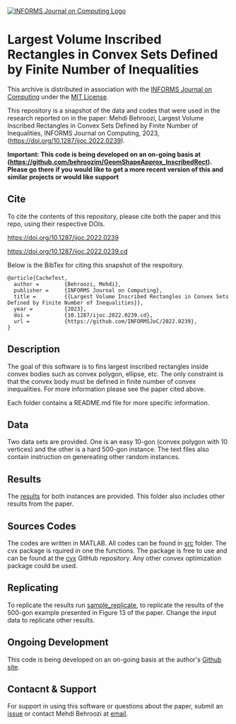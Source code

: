 [![INFORMS Journal on Computing Logo](https://INFORMSJoC.github.io/logos/INFORMS_Journal_on_Computing_Header.jpg)](https://pubsonline.informs.org/journal/ijoc)

# Largest Volume Inscribed Rectangles in Convex Sets Defined by Finite Number of Inequalities

This archive is distributed in association with the [INFORMS Journal on
Computing](https://pubsonline.informs.org/journal/ijoc) under the [MIT License](LICENSE).

This repository is a snapshot of the data and codes that were used in the research 
reported on in the paper: Mehdi Behroozi, Largest Volume Inscribed Rectangles in Convex Sets Defined by Finite Number of Inequalities, INFORMS Journal on Computing, 2023,
(https://doi.org/10.1287/ijoc.2022.0239). 


**Important: This code is being developed on an on-going basis at 
(https://github.com/behroozim/GeomShapeApprox_InscribedRect). Please go there if you would like to
get a more recent version of this and similar projects or would like support**

## Cite

To cite the contents of this repository, please cite both the paper and this repo, using their respective DOIs.

https://doi.org/10.1287/ijoc.2022.0239

https://doi.org/10.1287/ijoc.2022.0239.cd

Below is the BibTex for citing this snapshot of the respoitory.

```
@article{CacheTest,
  author =        {Behroozi, Mehdi},
  publisher =     {INFORMS Journal on Computing},
  title =         {{Largest Volume Inscribed Rectangles in Convex Sets Defined by Finite Number of Inequalities}},
  year =          {2023},
  doi =           {10.1287/ijoc.2022.0239.cd},
  url =           {https://github.com/INFORMSJoC/2022.0239},
}  
```

## Description

The goal of this software is to fins largest inscribed rectangles inside convex bodies such as convex polygon, ellipse, etc. 
The only constraint is that the convex body must be defined in finite number of convex inequalities. 
For more information please see the paper cited above.

Each folder contains a README.md file for more specific information.

## Data
Two data sets are provided. One is an easy 10-gon (convex polygon with 10 vertices) and the other is a hard 500-gon instance.
The text files also contain instruction on genereating other random instances.

## Results

The [results](results/) for both instances are provided. This folder also includes other results from the paper. 

## Sources Codes

The codes are written in MATLAB. All codes can be found in [src](src/) folder. 
The cvx package is rquired in one the functions. The package is free to use and can be found at the [cvx](https://github.com/cvxr/cvx) GitHub repository.
Any other convex optimization package could be used.

## Replicating

To replicate the results run [sample_replicate](scripts/), to replicate the results of the 500-gon example presented in Figure 13 of the paper. Change the input data to replicate other results.


## Ongoing Development

This code is being developed on an on-going basis at the author's
[Github site](https://github.com/behroozim/GeomShapeApprox_InscribedRect).

## Contacnt & Support

For support in using this software or questions about the paper, submit an
[issue](https://github.com/tkralphs/JoCTemplate/issues/new) or contact Mehdi Behroozi at [email](mailto:m.behroozi@neu.edu?subject=[GitHub]%20Largest%20Inscribed%20Rectangle).
